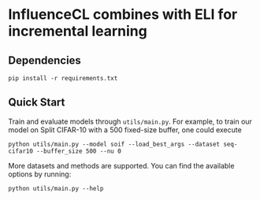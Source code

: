 # InfluenceCL combines with ELI for incremental learning

## Dependencies

```shell
pip install -r requirements.txt
```

## Quick Start
Train and evaluate models through `utils/main.py`. For example, to train our model on Split CIFAR-10 with a 500 fixed-size buffer, one could execute
```shell
python utils/main.py --model soif --load_best_args --dataset seq-cifar10 --buffer_size 500 --nu 0
```

More datasets and methods are supported. You can find the available options by running:
```shell
python utils/main.py --help
```
